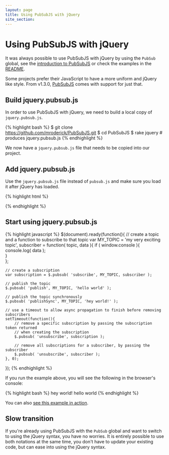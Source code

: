 ```yaml
---
layout: page
title: Using PubSubJS with jQuery
site_section: 
---
```


# Using PubSubJS with jQuery

It was always possible to use PubSubJS with jQuery by using the `PubSub` global, see the [introduction to PubSubJS](./2010/10/12/introducing-pubsubjs-a-library-for-doing-publish-subscribe-in-javascript/) or check the examples in the [README](https://github.com/mroderick/PubSubJS/blob/master/README.md).

Some projects prefer their JavaScript to have a more uniform and jQuery like style. From v1.3.0, [PubSubJS](https://github.com/mroderick/PubSubJS) comes with support for just that.

## Build jquery.pubsub.js

In order to use PubSubJS with jQuery, we need to build a local copy of `jquery.pubsub.js`.

{% highlight bash %}
$ git clone https://github.com/mroderick/PubSubJS.git
$ cd PubSubJS
$ rake jquery # produces jquery.pubsub.js
{% endhighlight %}

We now have a `jquery.pubsub.js` file that needs to be copied into our project.

## Add jquery.pubsub.js

Use the `jquery.pubsub.js` file instead of `pubsub.js` and make sure you load it after jQuery has loaded. 

{% highlight html %}
<!doctype html>
<html>
    <head>
        <script src="jquery-1.7.2.js"></script>
        <script src="jquery.pubsub.js"></script>
    </head>
</html>
{% endhighlight %}

## Start using jquery.pubsub.js

{% highlight javascript %}
$(document).ready(function(){
    // create a topic and a function to subscribe to that topic
    var MY_TOPIC = 'my very exciting topic',
        subscriber = function( topic, data ){
            if ( window.console ){
                console.log( data );    
            }                   
        };

    // create a subscription
    var subscription = $.pubsub( 'subscribe', MY_TOPIC, subscriber );

    // publish the topic
    $.pubsub( 'publish', MY_TOPIC, 'hello world' );

    // publish the topic synchronously
    $.pubsub( 'publishSync', MY_TOPIC, 'hey world!' );

    // use a timeout to allow async propagation to finish before removing subscribers
    setTimeout(function(){
        // remove a specific subscription by passing the subscription token returned
        // when creating the subscription
        $.pubsub( 'unsubscribe', subscription );

        // remove all subscriptions for a subscriber, by passing the subscriber
        $.pubsub( 'unsubscribe', subscriber );
    }, 0);
});
{% endhighlight %}

If you run the example above, you will see the following in the browser's console:

{% highlight bash %}
hey world!
hello world
{% endhighlight %}

You can also [see this example in action](example.html).

## Slow transition

If you're already using PubSubJS with the `PubSub` global and want to switch to using the jQuery syntax, you have no worries. It is entirely possible to use both notations at the same time, you don't have to update your existing code, but can ease into using the jQuery syntax.
